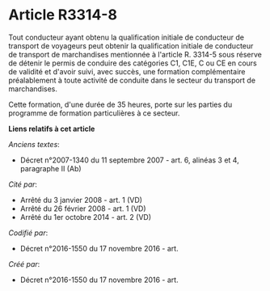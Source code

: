 # Article R3314-8

Tout conducteur ayant obtenu la qualification initiale de conducteur de transport de voyageurs peut obtenir la qualification
initiale de conducteur de transport de marchandises mentionnée à l'article R. 3314-5 sous réserve de détenir le permis de
conduire des catégories C1, C1E, C ou CE en cours de validité et d'avoir suivi, avec succès, une formation complémentaire
préalablement à toute activité de conduite dans le secteur du transport de marchandises.

Cette formation, d'une durée de 35 heures, porte sur les parties du programme de formation particulières à ce secteur.

**Liens relatifs à cet article**

_Anciens textes_:

  - Décret n°2007-1340 du 11 septembre 2007 - art. 6, alinéas 3 et 4, paragraphe II  (Ab)

_Cité par_:

  - Arrêté du 3 janvier 2008 - art. 1 (VD)
  - Arrêté du 26 février 2008 - art. 1 (VD)
  - Arrêté du 1er octobre 2014 - art. 2 (VD)

_Codifié par_:

  - Décret n°2016-1550 du 17 novembre 2016 - art.

_Créé par_:

  - Décret n°2016-1550 du 17 novembre 2016 - art.
